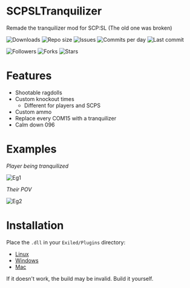 # SCPSLTranquilizer
Remade the tranquilizer mod for SCP:SL (The old one was broken)

![Downloads](https://img.shields.io/github/downloads/Exilon24/SCPSLTranquilizer/total) 
![Repo size](https://img.shields.io/github/languages/code-size/Exilon24/SCPSLTranquilizer) 
![Issues](https://img.shields.io/github/issues/Exilon24/SCPSLTranquilizer)
![Commits per day](https://img.shields.io/github/commit-activity/m/Exilon24/SCPSLTranquilizer)
![Last commit](https://img.shields.io/github/last-commit/Exilon24/SCPSLTranquilizer)

![Followers](https://img.shields.io/github/followers/Exilon24?style=social)
![Forks](https://img.shields.io/github/forks/Exilon24/SCPSLTranquilizer?style=social)
![Stars](https://img.shields.io/github/stars/Exilon24/SCPSLTranquilizer?style=social)

# Features
* Shootable ragdolls
* Custom knockout times
  - Different for players and SCPS
* Custom ammo
* Replace every COM15 with a tranquilizer
* Calm down 096

# Examples

*Player being tranquilized*

![Eg1](https://user-images.githubusercontent.com/80382462/203331902-c259ee58-f25c-42ce-8b84-059f16b5deba.gif)

*Their POV*

![Eg2](https://user-images.githubusercontent.com/80382462/203333126-d82d2fc3-c514-4914-bc59-ad2641cb14cc.gif)

# Installation
Place the `.dll` in your `Exiled/Plugins` directory:
* [Linux](https://github.com/Exiled-Team/EXILED#installing-plugins-1)
* [Windows](https://github.com/Exiled-Team/EXILED#installing-plugins)
* [Mac](https://www.youtube.com/watch?v=dQw4w9WgXcQ)

If it doesn't work, the build may be invalid. Build it yourself.
